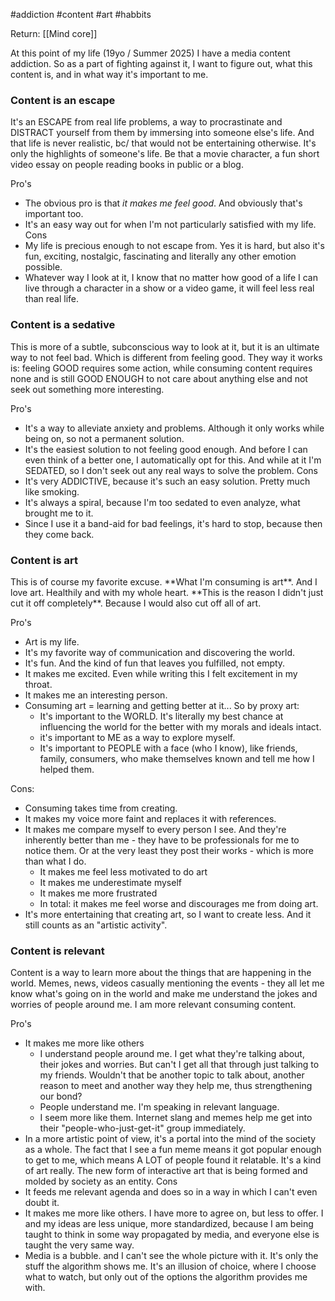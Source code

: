 #addiction #content #art #habbits 

Return: [[Mind core]]

At this point of my life (19yo / Summer 2025) I have a media content addiction. So as a part of fighting against it, I want to figure out, what this content is, and in what way it's important to me.

<h3>Content is an escape</h3>
It's an ESCAPE from real life problems, a way to procrastinate and DISTRACT yourself from them by immersing into someone else's life. And that life is never realistic, bc/ that would not be entertaining otherwise. It's only the highlights of someone's life. Be that a movie character, a fun short video essay on people reading books in public or a blog. 

Pro's
- The obvious pro is that *it makes me feel good*. And obviously that's important too.
- It's an easy way out for when I'm not particularly satisfied with my life.
Cons
- My life is precious enough to not escape from. Yes it is hard, but also it's fun, exciting, nostalgic, fascinating and literally any other emotion possible.
- Whatever way I look at it, I know that no matter how good of a life I can live through a character in a show or a video game, it will feel less real than real life.
<h3>Content is a sedative</h3>
This is more of a subtle, subconscious way to look at it, but it is an ultimate way to not feel bad. Which is different from feeling good. They way it works is: feeling GOOD requires some action, while consuming content requires none and is still GOOD ENOUGH to not care about anything else and not seek out something more interesting.

Pro's
- It's a way to alleviate anxiety and problems. Although it only works while being on, so not a permanent solution.
- It's the easiest solution to not feeling good enough. And before I can even think of a better one, I automatically opt for this. And while at it I'm SEDATED, so I don't seek out any real ways to solve the problem.
Cons
- It's very ADDICTIVE, because it's such an easy solution. Pretty much like smoking.
- It's always a spiral, because I'm too sedated to even analyze, what brought me to it.
- Since I use it a band-aid for bad feelings, it's hard to stop, because then they come back.

<h3>Content is art</h3>
This is of course my favorite excuse. **What I'm consuming is art**. And I love art. Healthily and with my whole heart. **This is the reason I didn't just cut it off completely**. Because I would also cut off all of art. 

Pro's
- Art is my life.
- It's my favorite way of communication and discovering the world.
- It's fun. And the kind of fun that leaves you fulfilled, not empty.
- It makes me excited. Even while writing this I felt excitement in my throat.
- It makes me an interesting person.
-  Consuming art = learning and getting better at it... So by proxy art:
	- It's important to the WORLD. It's literally my best chance at influencing the world for the better with my morals and ideals intact.
	- it's important to ME as a way to explore myself.
	- It's important to PEOPLE with a face (who I know), like friends, family, consumers, who make themselves known and tell me how I helped them.

Cons:
- Consuming takes time from creating.
- It makes my voice more faint and replaces it with references.
- It makes me compare myself to every person I see. And they're inherently better than me - they have to be professionals for me to notice them. Or at the very least they post their works - which is more than what I do.
	- It makes me feel less motivated to do art
	- It makes me underestimate myself
	- It makes me more frustrated
	- In total: it makes me feel worse and discourages me from doing art.
- It's more entertaining that creating art, so I want to create less. And it still counts as an "artistic activity".


<h3>Content is relevant</h3>

Content is a way to learn more about the things that are happening in the world. Memes, news, videos casually mentioning the events - they all let me know what's going on in the world and make me understand the jokes and worries of people around me. I am more relevant consuming content.

Pro's
- It makes me more like others
	- I understand people around me. I get what they're talking about, their jokes and worries. But can't I get all that through just talking to my friends. Wouldn't that be another topic to talk about, another reason to meet and another way they help me, thus strengthening our bond?
	- People understand me. I'm speaking in relevant language.
	- I seem more like them. Internet slang and memes help me get into their "people-who-just-get-it" group immediately. 
- In a more artistic point of view, it's a portal into the mind of the society as a whole. The fact that I see a fun meme means it got popular enough to get to me, which means A LOT of people found it relatable. It's a kind of art really. The new form of interactive art that is being formed and molded by society as an entity.
Cons
- It feeds me relevant agenda and does so in a way in which I can't even doubt it.
- It makes me more like others. I have more to agree on, but less to offer. I and my ideas are less unique, more standardized, because I am being taught to think in some way propagated by media, and everyone else is taught the very same way. 
- Media is a bubble. and I can't see the whole picture with it. It's only the stuff the algorithm shows me. It's an illusion of choice, where I choose what to watch, but only out of the options the algorithm provides me with.